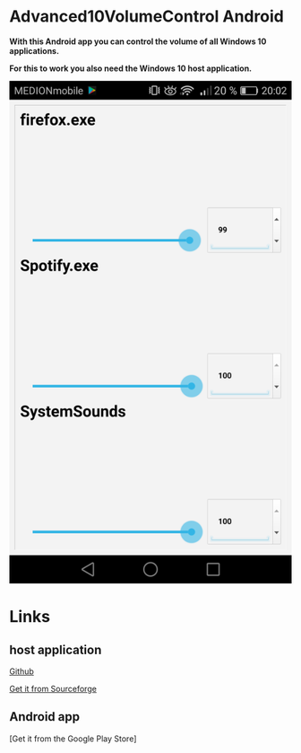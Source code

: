 # Advanced10VolumeControl Android

**With this Android app you can control the volume of all Windows 10 applications.**

**For this to work you also need the Windows 10 host application.**

![Android App](doc/images/Screenshot1.png)

# Links

## host application

[Github](https://github.com/mirogon/Windows10VolumeControl)


[Get it from Sourceforge](https://sourceforge.net/projects/windows10volumecontrol/)

## Android app

[Get it from the Google Play Store]
